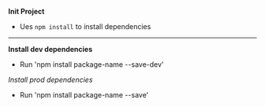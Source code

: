 **Init Project**

- Ues `npm install` to install dependencies

**************
**Install dev dependencies**
- Run 'npm install package-name --save-dev'

*Install prod dependencies*
- Run 'npm install package-name --save'